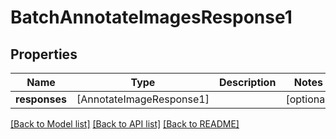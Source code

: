 # BatchAnnotateImagesResponse1

## Properties
Name | Type | Description | Notes
------------ | ------------- | ------------- | -------------
**responses** | [AnnotateImageResponse1] |  | [optional] 

[[Back to Model list]](../README.md#documentation-for-models) [[Back to API list]](../README.md#documentation-for-api-endpoints) [[Back to README]](../README.md)


